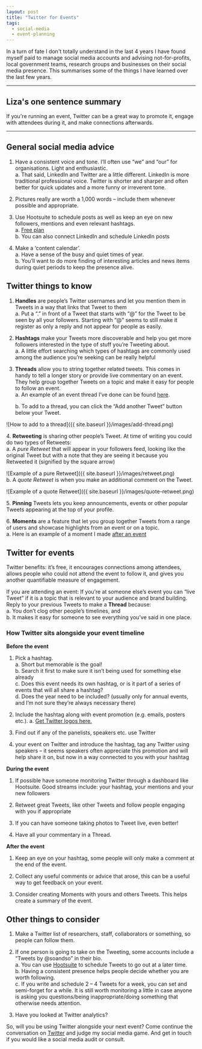 ```yaml
---
layout: post
title: "Twitter for Events"
tags:
  - social-media
  - event-planning
---
```


In a turn of fate I don't totally understand in the last 4 years I have found myself paid to manage social media accounts and advising not-for-profits, local government teams, research groups and businesses on their social media presence. This summarises some of the things I have learned over the last few years. 

---

## Liza's one sentence summary
If you're running an event, Twitter can be a great way to promote it, engage with attendees during it, and make connections afterwards.

---

## General social media advice
1.	Have a consistent voice and tone.  I’ll often use “we” and “our” for organisations.  Light and enthusiastic.   
    a.	That said, LinkedIn and Twitter are a little different.	LinkedIn is more traditional professional voice. Twitter is shorter and sharper and often better for quick updates and a more funny or irreverent tone.

2.	Pictures really are worth a 1,000 words – include them whenever possible and appropriate.

3.	Use Hootsuite to schedule posts as well as keep an eye on new followers, mentions and even relevant hashtags.  
    a.	[Free plan](https://hootsuite.com/plans/free)    
    b.	You can also connect LinkedIn and schedule LinkedIn posts

4.	Make a ‘content calendar’.   
    a.	Have a sense of the busy and quiet times of year.  
    b.	You’ll want to do more finding of interesting articles and news items during quiet periods to keep the presence alive.

## Twitter things to know
1.	**Handles** are people’s Twitter usernames and let you mention them in Tweets in a way that links that Tweet to them    
    a.	Put a “.” in front of a Tweet that starts with “@” for the Tweet to be seen by all your followers.  Starting with “@” seems to still make it register as only a reply and not appear for people as easily.   

2.	**Hashtags** make your Tweets more discoverable and help you get more followers interested in the type of stuff you’re Tweeting about.   
    a.	A little effort searching which types of hashtags are commonly used among the audience you’re seeking can be really helpful

3.	**Threads** allow you to string together related tweets.  This comes in handy to tell a longer story or provide live commentary on an event.  They help group together Tweets on a topic and make it easy for people to follow an event.    
    a.	An example of an event thread I’ve done can be found [here](https://twitter.com/Liza_Bolton/status/976332866626895873).

    b.	To add to a thread, you can click the “Add another Tweet” button below your Tweet.

 ![How to add to a thread]({{ site.baseurl }}/images/add-thread.png)

4\.	**Retweeting** is sharing other people’s Tweet.  At time of writing you could do two types of Retweets:  
    a\.	 A *pure Retweet* that will appear in your followers feed, looking like the original Tweet but with a note that they are seeing it because you Retweeted it (signified by the square arrow)

  ![Example of a pure Retweet]({{ site.baseurl }}/images/retweet.png)    
        b\.	A *quote Retweet* is when you make an additional comment on the Tweet.

  ![Example of a quote Retweet]({{ site.baseurl }}/images/quote-retweet.png)

5\.	**Pinning** Tweets lets you keep announcements, events or other popular Tweets appearing at the top of your profile.

6\.	**Moments** are a feature that let you group together Tweets from a range of users and showcase highlights from an event or on a topic.    
        a\.	Here is an example of a moment I made [after an event](https://twitter.com/i/moments/976335217433624578)

## Twitter for events
Twitter benefits: it’s free, it encourages connections among attendees, allows people who could not attend the event to follow it, and gives you another quantifiable measure of engagement.

If you are attending an event: If you’re at someone else’s event you can “live Tweet” if it is a topic that is relevant to your audience and brand building.  Reply to your previous Tweets to make a **Thread** because:    
    a.	You don’t clog other people’s timelines, and    
    b.	It makes it easy for someone to see everything you’ve said in one place.

### How Twitter sits alongside your event timeline

**Before the event**  
1.	Pick a hashtag.  
    a. Short but memorable is the goal!   
    b. Search it first to make sure it isn’t being used for something else already   
    c. Does this event needs its own hashtag, or is it part of a series of events that will all share a hashtag?  
    d. Does the year need to be included? (usually only for annual events, and I’m not sure they’re always necessary there)

2. Include the hashtag along with event promotion (e.g.  emails, posters etc.).
    a. [Get Twitter logos here.](https://brand.twitter.com/en.html)   

3. Find out if any of the panelists, speakers etc. use Twitter

4.  your event on Twitter and introduce the hashtag, tag any Twitter using speakers – it seems speakers often appreciate this promotion and will help share it on, but now in a way connected to you with your hashtag

**During the event**  
1. If possible have someone monitoring Twitter through a dashboard like Hootsuite. Good streams include: your hashtag, your mentions and your new followers

2. Retweet great Tweets, like other Tweets and follow people engaging with you if appropriate

3. If you can have someone taking photos to Tweet live, even better!

4. Have all your commentary in a Thread.

**After the event**  
1. Keep an eye on your hashtag, some people will only make a comment at the end of the event.

2. Collect any useful comments or advice that arose, this can be a useful way to get feedback on your event.  

3. Consider creating Moments with yours and others Tweets.  This helps create a summary of the event.   

## Other things to consider

1.	Make   a Twitter list of researchers, staff, collaborators or something, so people can follow them.   

2.	If one person is going to take on the Tweeting, some accounts include a “Tweets by @soandso” in their bio.      
    a.	You can use [Hootsuite](https://hootsuite.com/plans/free) to schedule Tweets to go out at a later time.    
    b.	Having a consistent presence helps people decide whether you are worth following.   
    c.	If you write and schedule 2 – 4 Tweets for a week, you can set and semi-forget for a while. It is still worth monitoring a little in case anyone is asking you questions/being inappropriate/doing something that otherwise needs attention.   

3.	Have you looked at Twitter analytics?

So, will you be using Twitter alongside your next event? Come continue the conversation on [Twitter](https://twitter.com/Liza_Bolton) and judge my social media game. And get in touch if you would like a social media audit or consult.

